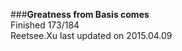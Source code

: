 ###__Greatness from Basis comes__    
Finished 173/184      
Reetsee.Xu last updated on 2015.04.09               
